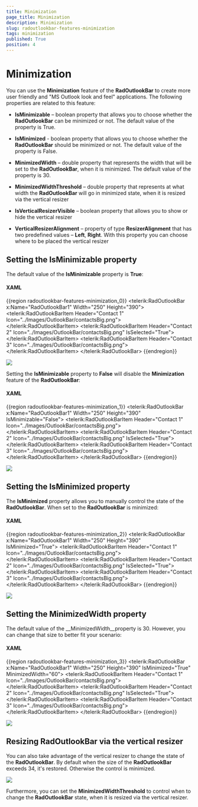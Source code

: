 ```yaml
---
title: Minimization
page_title: Minimization
description: Minimization
slug: radoutlookbar-features-minimization
tags: minimization
published: True
position: 4
---
```


# Minimization

You can use the __Minimization__ feature of the __RadOutlookBar__ to create more user friendly and "MS Outlook look and feel" applications. The following properties are related to this feature:

* __IsMinimizable__ – boolean property that allows you to choose whether the __RadOutlookBar__ can be minimized or not. The default value of the property is True.

* __IsMinimized__ - boolean property that allows you to choose whether the __RadOutlookBar__ should be minimized or not. The default value of the property is False.

* __MinimizedWidth__ – double property that represents the width that will be set to the __RadOutlookBar__, when it is minimized. The default value of the property is 30. 

* __MinimizedWidthThreshold__ – double property that represents at what width the __RadOutlookBar__ will go in minimized state, when it is resized via the vertical resizer 

* __IsVerticalResizerVisible__ – boolean property that allows you to show or hide the vertical resizer 

* __VerticalResizerAlignment__ – property of type __ResizerAlignment__ that has two predefined values – __Left__, __Right__. With this property you can choose where to be placed the vertical resizer 

## Setting the IsMinimizable property

The default value of the __IsMinimizable__ property is __True__:

#### __XAML__

{{region radoutlookbar-features-minimization_0}}
        <telerik:RadOutlookBar x:Name="RadOutlookBar1" 
                               Width="250"
                               Height="390">
            <telerik:RadOutlookBarItem Header="Contact 1" Icon="../Images/OutlookBar/contactsBig.png">
                <TextBlock Text="Contact 1 Information" />
            </telerik:RadOutlookBarItem>
            <telerik:RadOutlookBarItem Header="Contact 2" 
                                       Icon="../Images/OutlookBar/contactsBig.png"
                                       IsSelected="True">
                <TextBlock Text="Contact 2 Information" />
            </telerik:RadOutlookBarItem>
            <telerik:RadOutlookBarItem Header="Contact 3" Icon="../Images/OutlookBar/contactsBig.png">
                <TextBlock Text="Contact 3 Information" />
            </telerik:RadOutlookBarItem>
        </telerik:RadOutlookBar>
{{endregion}}

![](images/outlook_minimization_IsMinimizableDef.png)

Setting the __IsMinimizable__ property to __False__ will disable the __Minimization__ feature of the __RadOutlookBar__:

#### __XAML__

{{region radoutlookbar-features-minimization_1}}
        <telerik:RadOutlookBar x:Name="RadOutlookBar1" 
                               Width="250"
                               Height="390"
                               IsMinimizable="False">
            <telerik:RadOutlookBarItem Header="Contact 1" Icon="../Images/OutlookBar/contactsBig.png">
                <TextBlock Text="Contact 1 Information" />
            </telerik:RadOutlookBarItem>
            <telerik:RadOutlookBarItem Header="Contact 2" 
                                       Icon="../Images/OutlookBar/contactsBig.png"
                                       IsSelected="True">
                <TextBlock Text="Contact 2 Information" />
            </telerik:RadOutlookBarItem>
            <telerik:RadOutlookBarItem Header="Contact 3" Icon="../Images/OutlookBar/contactsBig.png">
                <TextBlock Text="Contact 3 Information" />
            </telerik:RadOutlookBarItem>
        </telerik:RadOutlookBar>
{{endregion}}

![](images/outlook_minimization_IsMinimizableFalse.png)

## Setting the IsMinimized property

The __IsMinimized__ property allows you to manually control the state of the __RadOutlookBar__. When set to the __RadOutlookBar__ 
        is minimized:

#### __XAML__

{{region radoutlookbar-features-minimization_2}}
	        <telerik:RadOutlookBar x:Name="RadOutlookBar1" 
	                               Width="250"
	                               Height="390"
	                               IsMinimized="True">
	            <telerik:RadOutlookBarItem Header="Contact 1" Icon="../Images/OutlookBar/contactsBig.png">
	                <TextBlock Text="Contact 1 Information" />
	            </telerik:RadOutlookBarItem>
	            <telerik:RadOutlookBarItem Header="Contact 2" 
	                                       Icon="../Images/OutlookBar/contactsBig.png"
	                                       IsSelected="True">
	                <TextBlock Text="Contact 2 Information" />
	            </telerik:RadOutlookBarItem>
	            <telerik:RadOutlookBarItem Header="Contact 3" Icon="../Images/OutlookBar/contactsBig.png">
	                <TextBlock Text="Contact 3 Information" />
	            </telerik:RadOutlookBarItem>
	        </telerik:RadOutlookBar>
	{{endregion}}



![](images/outlook_minimization_IsMinimizedTrue.png)

##  Setting the MinimizedWidth property

The default value of the __MinimizedWidth__property is 30. However, you can change that size to better fit your scenario:

#### __XAML__

{{region radoutlookbar-features-minimization_3}}
        <telerik:RadOutlookBar x:Name="RadOutlookBar1" 
                               Width="250"
                               Height="390"
                               IsMinimized="True"
                               MinimizedWidth="60">
            <telerik:RadOutlookBarItem Header="Contact 1" Icon="../Images/OutlookBar/contactsBig.png">
                <TextBlock Text="Contact 1 Information" />
            </telerik:RadOutlookBarItem>
            <telerik:RadOutlookBarItem Header="Contact 2" 
                                       Icon="../Images/OutlookBar/contactsBig.png"
                                       IsSelected="True">
                <TextBlock Text="Contact 2 Information" />
            </telerik:RadOutlookBarItem>
            <telerik:RadOutlookBarItem Header="Contact 3" Icon="../Images/OutlookBar/contactsBig.png">
                <TextBlock Text="Contact 3 Information" />
            </telerik:RadOutlookBarItem>
        </telerik:RadOutlookBar>
{{endregion}}



![](images/outlook_minimization_MinimizedWidth.png)

## Resizing RadOutlookBar via the vertical resizer

You can also take advantage of the vertical resizer to change the state of the __RadOutlookBar__. By default when the size of the __RadOutlookBar__ exceeds 34, it's restored. Otherwise the control is minimized.

![](images/outlook_minimization_Resizer.png)

Furthermore, you can set the __MinimizedWidthThreshold__ to control when to change the __RadOutlookBar__ state, when it is resized via the vertical resizer. 
